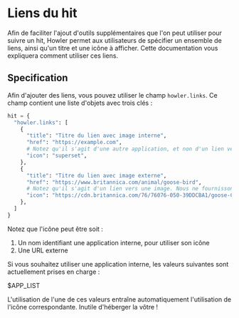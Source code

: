 <!-- docs/ingestion/links.fr.md -->

# Liens du hit

Afin de faciliter l'ajout d'outils supplémentaires que l'on peut utiliser pour suivre un hit, Howler permet aux utilisateurs de spécifier un ensemble de liens, ainsi qu'un titre et une icône à afficher. Cette documentation vous expliquera comment utiliser ces liens.

## Specification

Afin d'ajouter des liens, vous pouvez utiliser le champ `howler.links`. Ce champ contient une liste d'objets avec trois clés :

```python
hit = {
  "howler.links": [
    {
      "title": "Titre du lien avec image interne",
      "href": "https://example.com",
      # Notez qu'il s'agit d'une autre application, et non d'un lien vers une image.
      "icon": "superset",
    },
    {
      "title": "Titre du lien avec image externe",
      "href": "https://www.britannica.com/animal/goose-bird",
      # Notez qu'il s'agit d'un lien vers une image. Nous ne fournissons pas d'hébergement, vous devrez donc l'héberger ailleurs !
      "icon": "https://cdn.britannica.com/76/76076-050-39DDCBA1/goose-Canada-North-America.jpg",
    },
  ]
}
```

Notez que l'icône peut être soit :
1. Un nom identifiant une application interne, pour utiliser son icône
2. Une URL externe

Si vous souhaitez utiliser une application interne, les valeurs suivantes sont actuellement prises en charge :

$APP_LIST

L'utilisation de l'une de ces valeurs entraîne automatiquement l'utilisation de l'icône correspondante. Inutile d'héberger la vôtre !
